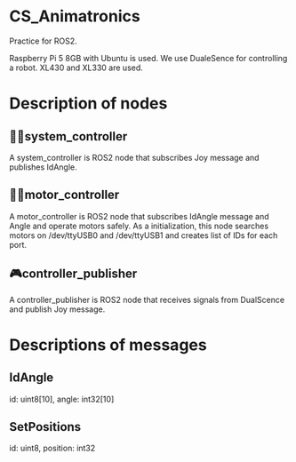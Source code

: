 # CS_Animatronics
Practice for ROS2. 

Raspberry Pi 5 8GB with Ubuntu is used.
We use DualeSence for controlling a robot.
XL430 and XL330 are used.

# Description of nodes
## 👨‍💻system_controller
A system_controller is ROS2 node that subscribes Joy message and publishes IdAngle.

## 👨‍🔧motor_controller
A motor_controller is ROS2 node that subscribes IdAngle message and Angle and operate motors safely.
As a initialization, this node searches motors on /dev/ttyUSB0 and /dev/ttyUSB1 and creates list of IDs for each port.

## 🎮controller_publisher
A controller_publisher is ROS2 node that receives signals from DualScence and publish Joy message.

# Descriptions of messages
## IdAngle
id: uint8[10], angle: int32[10]

## SetPositions
id: uint8, position: int32
